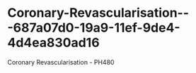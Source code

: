 # Coronary-Revascularisation---687a07d0-19a9-11ef-9de4-4d4ea830ad16
Coronary Revascularisation - PH480
